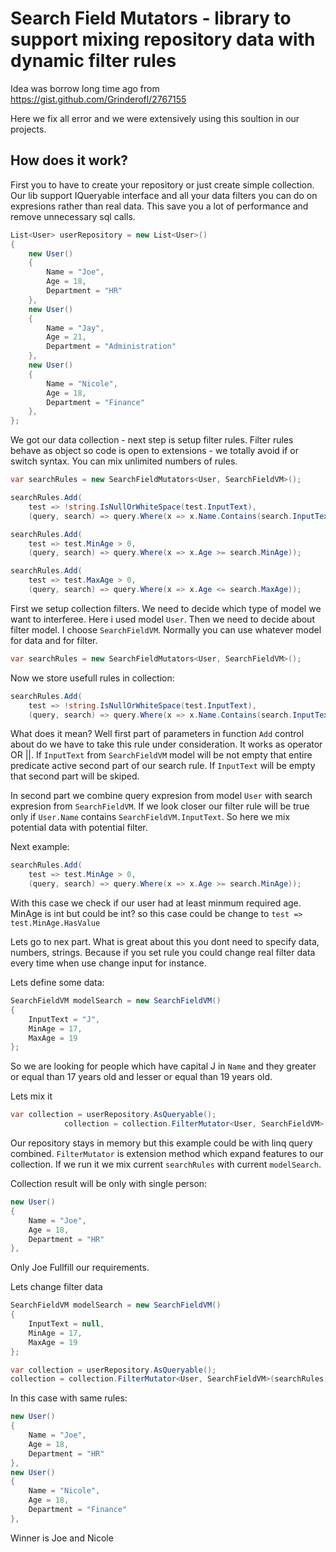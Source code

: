 # Search Field Mutators - library to support mixing repository data with dynamic filter rules

Idea was borrow long time ago from https://gist.github.com/Grinderofl/2767155

Here we fix all error and we were extensively using this soultion in our projects.

## How does it work?

First you to have to create your repository or just create simple collection.
Our lib support IQueryable interface and all your data filters you can do on expresions rather than real data. This save you a lot of performance and remove unnecessary sql calls.

```C#
List<User> userRepository = new List<User>()
{
    new User()
    {
        Name = "Joe",
        Age = 18,
        Department = "HR"
    },
    new User()
    {
        Name = "Jay",
        Age = 21,
        Department = "Administration"
    },
    new User()
    {
        Name = "Nicole",
        Age = 18,
        Department = "Finance"
    },
};
```

We got our data collection - next step is setup filter rules.
Filter rules behave as object so code is open to extensions - we totally avoid if or switch syntax.
You can mix unlimited numbers of rules.

```C#
var searchRules = new SearchFieldMutators<User, SearchFieldVM>();

searchRules.Add(
    test => !string.IsNullOrWhiteSpace(test.InputText),
    (query, search) => query.Where(x => x.Name.Contains(search.InputText)));

searchRules.Add(
    test => test.MinAge > 0,
    (query, search) => query.Where(x => x.Age >= search.MinAge));

searchRules.Add(
    test => test.MaxAge > 0,
    (query, search) => query.Where(x => x.Age <= search.MaxAge));

```

First we setup collection filters. We need to decide which type of model we want to interferee. Here i used model `User`. Then we need to decide about filter model. I choose `SearchFieldVM`. Normally you can use whatever model for data and for filter.
```C#
var searchRules = new SearchFieldMutators<User, SearchFieldVM>();
```

Now we store usefull rules in collection:
```C#
searchRules.Add(
    test => !string.IsNullOrWhiteSpace(test.InputText),
    (query, search) => query.Where(x => x.Name.Contains(search.InputText)));
```

What does it mean? Well first part of parameters in function `Add` control about do we have to take this rule under consideration. It works as operator OR ||. If `InputText` from `SearchFieldVM` model will be not empty that entire predicate active second part of our search rule. If `InputText` will be empty that second part will be skiped.

In second part we combine query expresion from model `User` with search expresion from `SearchFieldVM`. If we look closer our filter rule will be true only if `User.Name` contains `SearchFieldVM.InputText`. So here we mix potential data with potential filter.

Next example:
```C#
searchRules.Add(
    test => test.MinAge > 0,
    (query, search) => query.Where(x => x.Age >= search.MinAge));
```

With this case we check if our user had at least minmum required age. MinAge is int but could be int? so this case could be change to `test => test.MinAge.HasValue`

Lets go to nex part.
What is great about this you dont need to specify data, numbers, strings. Because if you set rule you could change real filter data every time when use change input for instance.

Lets define some data:

```C#
SearchFieldVM modelSearch = new SearchFieldVM()
{
    InputText = "J",
    MinAge = 17,
    MaxAge = 19
};
```

So we are looking for people which have capital J in `Name` and they greater or equal than 17 years old and lesser or equal than 19 years old.

Lets mix it

```C#
var collection = userRepository.AsQueryable();
            collection = collection.FilterMutator<User, SearchFieldVM>(searchRules, modelSearch);

```

Our repository stays in memory but this example could be with linq query combined. 
`FilterMutator` is extension method which expand features to our collection. If we run it we mix current `searchRules` with current `modelSearch`.

Collection result will be only with single person:
```C#
new User()
{
    Name = "Joe",
    Age = 18,
    Department = "HR"
},
```
Only Joe Fullfill our requirements.

Lets change filter data
```C#
SearchFieldVM modelSearch = new SearchFieldVM()
{
    InputText = null,
    MinAge = 17,
    MaxAge = 19
};

var collection = userRepository.AsQueryable();
collection = collection.FilterMutator<User, SearchFieldVM>(searchRules, modelSearch);
```

In this case with same rules:
```C#
new User()
{
    Name = "Joe",
    Age = 18,
    Department = "HR"
},
new User()
{
    Name = "Nicole",
    Age = 18,
    Department = "Finance"
},
```

Winner is Joe and Nicole